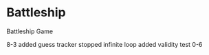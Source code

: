 # Battleship
Battleship Game

8-3
added guess tracker
stopped infinite loop
added validity test 0-6
